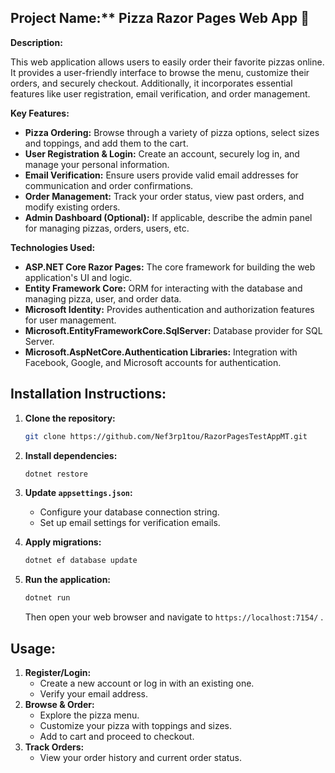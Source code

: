 
## Project Name:** Pizza Razor Pages Web App 🍕

**Description:**

This web application allows users to easily order their favorite pizzas online. It provides a user-friendly interface to browse the menu, customize their orders, and securely checkout. Additionally, it incorporates essential features like user registration, email verification, and order management.

**Key Features:**

- **Pizza Ordering:** Browse through a variety of pizza options, select sizes and toppings, and add them to the cart.
- **User Registration & Login:** Create an account, securely log in, and manage your personal information.
- **Email Verification:** Ensure users provide valid email addresses for communication and order confirmations.
- **Order Management:** Track your order status, view past orders, and modify existing orders.
- **Admin Dashboard (Optional):** If applicable, describe the admin panel for managing pizzas, orders, users, etc.

**Technologies Used:**

- **ASP.NET Core Razor Pages:** The core framework for building the web application's UI and logic.
- **Entity Framework Core:** ORM for interacting with the database and managing pizza, user, and order data.
- **Microsoft Identity:** Provides authentication and authorization features for user management.
- **Microsoft.EntityFrameworkCore.SqlServer:** Database provider for SQL Server.
- **Microsoft.AspNetCore.Authentication Libraries:** Integration with Facebook, Google, and Microsoft accounts for authentication.

## Installation Instructions:

1. **Clone the repository:**
   ```bash
   git clone https://github.com/Nef3rp1tou/RazorPagesTestAppMT.git
   ```

2. **Install dependencies:**
   ```bash
   dotnet restore
   ```

3. **Update `appsettings.json`:**
   - Configure your database connection string.
   - Set up email settings for verification emails.

4. **Apply migrations:**
   ```bash
   dotnet ef database update
   ```

5. **Run the application:**
   ```bash
   dotnet run
   ```
   Then open your web browser and navigate to `https://localhost:7154/` .

## Usage:

1. **Register/Login:**
   - Create a new account or log in with an existing one.
   - Verify your email address.
2. **Browse & Order:**
   - Explore the pizza menu.
   - Customize your pizza with toppings and sizes.
   - Add to cart and proceed to checkout.
3. **Track Orders:**
   - View your order history and current order status.


